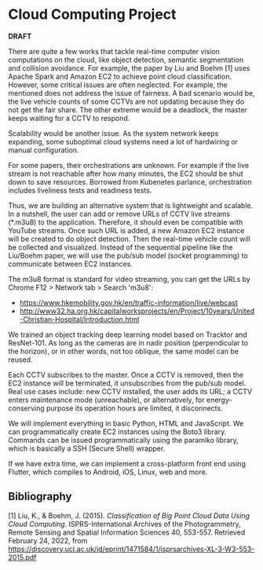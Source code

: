 # Cloud Computing Project
**DRAFT**

<!--
56200477
-->

There are quite a few works that tackle real-time computer vision computations on the cloud, like object detection, semantic segmentation and collision avoidance. For example, the paper by Liu and Boehm [1] uses Apache Spark and Amazon EC2 to achieve point cloud classification. However, some critical issues are often neglected. For example, the mentioned does not address the issue of fairness. A bad scenario would be, the live vehicle counts of some CCTVs are not updating because they do not get the fair share. The other extreme would be a deadlock, the master keeps waiting for a CCTV to respond.

Scalability would be another issue. As the system network keeps expanding, some suboptimal cloud systems need a lot of hardwiring or manual configuration.

For some papers, their orchestrations are unknown. For example if the live stream is not reachable after how many minutes, the EC2 should be shut down to save resources. Borrowed from Kubenetes parlance, orchestration includes liveliness tests and readiness tests.

Thus, we are building an alternative system that is lightweight and scalable. In a nutshell, the user can add or remove URLs of CCTV live streams (\*.m3u8) to the application. Therefore, it should even be compatible with YouTube streams. Once such URL is added, a new Amazon EC2 instance will be created to do object detection. Then the real-time vehicle count will be collected and visualized. Instead of the sequential pipeline like the Liu/Boehm paper, we will use the pub/sub model (socket programming) to communicate between EC2 instances.

The m3u8 format is standard for video streaming, you can get the URLs by Chrome F12 > Network tab > Search 'm3u8':
* https://www.hkemobility.gov.hk/en/traffic-information/live/webcast 
* http://www32.ha.org.hk/capitalworksprojects/en/Project/10years/United-Christian-Hospital/Introduction.html

We trained an object tracking deep learning model based on Tracktor and ResNet-101. As long as the cameras are in nadir position (perpendicular to the horizon), or in other words, not too oblique, the same model can be reused.

Each CCTV subscribes to the master. Once a CCTV is removed, then the EC2 instance will be terminated, it unsubscribes from the pub/sub model. Real use cases include: new CCTV installed, the user adds its URL; a CCTV enters maintenance mode (unreachable), or alternatively, for energy-conserving purpose its operation hours are limited, it disconnects.

We will implement everything in basic Python, HTML and JavaScript. We can programmatically create EC2 instances using the Boto3 library. Commands can be issued programmatically using the paramiko library, which is basically a SSH (Secure Shell) wrapper.

If we have extra time, we can implement a cross-platform front end using Flutter, which compiles to Android, iOS, Linux, web and more.

## Bibliography
[1] Liu, K., & Boehm, J. (2015). *Classification of Big Point Cloud Data Using Cloud Computing*. ISPRS-International Archives of the Photogrammetry, Remote Sensing and Spatial Information Sciences 40, 553-557. Retrieved February 24, 2022, from https://discovery.ucl.ac.uk/id/eprint/1471584/1/isprsarchives-XL-3-W3-553-2015.pdf
